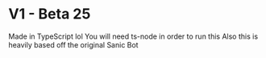 # V1 - Beta 25
Made in TypeScript lol
You will need ts-node in order to run this
Also this is heavily based off the original Sanic Bot